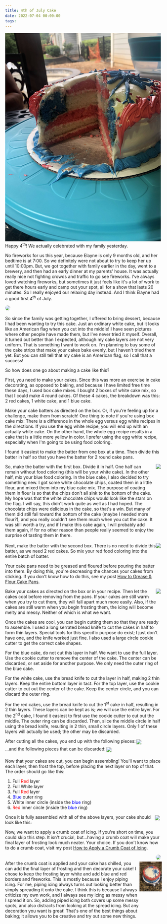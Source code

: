 ```yaml
---
title: 4th of July Cake
date: 2022-07-04 00:00:00
tags:
---
```


<img class="top-image" src="/images/July4Cake2.jpg" />
<div class="post-body">
Happy 4<sup>th</sup>! We actually celebrated with my family yesterday. 

<br>
<!--more-->

No fireworks for us this year, because Elayne is only 9 months old, and her bedtime is at 7:00. So we definitely were not about to try to keep her up until 10:00pm. But, we got together with family earlier in the day, went to a brewery, and then had an early dinner at my parents' house. It was actually really nice not fighting crowds and traffic to go see fireworks. I've always loved watching fireworks, but sometimes it just feels like it's a lot of work to get there hours early and camp out your spot, all for a show that lasts 20 minutes. So I really enjoyed our relaxing day instead. And I think Elayne had a good first 4<sup>th</sup> of July. 

<img style="max-width:30rem; border-radius:2rem;" src="/images/ElayneJuly4.jpg" />

So since the family was getting together, I offered to bring dessert, because I had been wanting to try this cake. 
Just an ordinary white cake, but it looks like an American flag when you cut into the middle! I have seen pictures where other people have made them, but I've never tried it myself. Overall, it turned out better than I expected, although my cake layers are not very uniform. That is something I want to work on. I'm planning to buy some of the cake strips that make your cakes bake evenly, but I haven't tried them yet. But you can still tell that my cake is an American flag, so I call that a success! 

So how does one go about making a cake like this? 

First, you need to make your cakes. Since this was more an exercise in cake decorating, as opposed to baking, and because I have limited free time these days, I used box cake mixes. I bought 2 boxes of white cake mix, so that I could make 4 round cakes. Of these 4 cakes, the breakdown was this: 2 red cakes, 1 white cake, and 1 blue cake. 

Make your cake batters as directed on the box. Or, if you're feeling up for a challenge, make them from scratch! One thing to note if you're using box cake mix: There <i>is</i> a difference in the whole egg versus egg white recipes in the directions. If you use the egg white recipe, you will end up with an actually white cake. On the other hand, the whole egg recipe results in a cake that is a little more yellow in color. I prefer using the egg white recipe, especially when I'm going to be using food coloring. 

I found it easiest to make the batter from one box at a time. Then divide this batter in half so that you have the batter for 2 round cake pans. 
<div style="display:flex;">
So, make the batter with the first box. Divide it in half. One half can remain without food coloring (this will be your white cake). In the other half, mix your blue food coloring. 
In the blue cake, I also decided to try something new. I got some white chocolate chips, coated them in a little flour, and mixed them into my blue cake mix. The purpose of coating them in flour is so that the chips don't all sink to the bottom of the cake. My hope was that the white chocolate chips would look like the stars on the flag. I will say, this didn't work quite as well as I had hoped. The chocolate chips were delicious in the cake, so that's a win. But many of them did still fall toward the bottom of the cake (maybe I needed more flour?), and you really couldn't see them much when you cut the cake. It was still worth a try, and if I make this cake again, I will probably add them again, if for no other reason than people really seemed to enjoy the surprise of tasting them in there. 
<div>
    <img class="floating-image" src="/images/July4Cake4.jpg" />
</div>
</div>

<br>
<div style="display:flex;">
Next, make the batter with the second box. There is no need to divide this batter, as we need 2 red cakes. So mix your red food coloring into the entire batch of batter. 
<div>
    <img class="floating-image" src="/images/July4Cake1.jpg" />
</div>
</div>

Your cake pans need to be greased and floured before pouring the batter into them. By doing this, you're decreasing the chances your cakes from sticking. If you don't know how to do this, see my post <a href="/2022/07/04/GreaseFlourPans/">How to Grease & Flour Cake Pans</a>.

<div style="display:flex;">
Bake your cakes as directed on the box or in your recipe. Then let the cakes cool before removing from the pans. If your cakes are still warm when you try to cut them, they will fall apart much more easily. Also, if the cakes are still warm when you begin frosting them, the icing will become melty and messy. Neither of which is what we want. 
<div>
    <img class="floating-image" src="/images/July4Cake7.jpg" />
</div>
</div>

Once the cakes are cool, you can begin cutting them so that they are ready to assemble. I used a long serrated bread knife to cut the cakes in half to form thin layers. Special tools for this specific purpose do exist; I just don't have one, and the knife worked just fine. I also used a large circle cookie cutter to get the correct cake shapes. 

For the blue cake, do not cut this layer in half. We want to use the full layer. Use the cookie cutter to remove the center of the cake. The center can be discarded, or set aside for another purpose. We only need the outer ring of the blue cake. 

For the white cake, use the bread knife to cut the layer in half, making 2 thin layers. Keep the entire bottom layer in tact. For the top layer, use the cookie cutter to cut out the center of the cake. Keep the center circle, and you can discard the outer ring. 

For the red cakes, use the bread knife to cut the 1<sup>st</sup> cake in half, resulting in 2 thin layers. These layers can be kept as is; we will use the entire layer. For the 2<sup>nd</sup> cake, I found it easiest to first use the cookie cutter to cut out the middle. The outer ring can be discarded. Then, slice the middle circle in half using the bread knife, resulting in 2 thin, small circle layers. Only 1 of these layers will actually be used; the other may be discarded. 

<div style="display:flex;">
After cutting all the cakes, you end up with the following pieces: 
<div>
    <img class="floating-image" style="padding:3px;" src="/images/July4Cake9.jpg" />
</div>
</div>

<div style="display:flex;">
...and the following pieces that can be discarded: 
<div>
    <img class="floating-image" style="padding:3px;" src="/images/July4Cake8.jpg" />
</div>
</div>

Now that your cakes are cut, you can begin assembling! You'll want to place each layer, then frost the top, before placing the next layer on top of that. The order should go like this: 
<ol>
    <li>Full <span style="color:red;">Red</span> layer</li>
    <li>Full White layer</li>
    <li>Full <span style="color:red;">Red</span> layer</li>
    <li><span style="color:blue;">Blue</span> outer ring</li>
    <li>White inner circle (inside the <span style="color:blue;">blue</span> ring)</li>
    <li><span style="color:red;">Red</span> inner circle (inside the <span style="color:blue;">blue</span> ring)</li>
</ol>
<div style="display:flex;">
Once it is fully assembled with all of the above layers, your cake should look like this: 
<div>
    <img class="floating-image" style="padding:3px;" src="/images/July4Cake10.jpg" />
</div>
</div>

Now, we want to apply a crumb coat of icing. If you're short on time, you could skip this step. It isn't crucial, but...having a crumb coat will make your final layer of frosting look much neater. Your choice. If you don't know how to do a crumb coat, visit my post <a href="/2022/07/04/CrumbCoat/">How to Apply a Crumb Coat of Icing</a>. 

<div style="text-align:right;"><img style="max-width:20rem; border-radius:2rem;" src="/images/July4Cake11.jpg" /></div>

<div style="display:flex;">
After the crumb coat is applied and your cake has chilled, you can add the final layer of frosting and then decorate your cake! I chose to keep the frosting layer white and add blue and red borders and fireworks. This is mostly because I enjoy piping icing. For me, piping icing always turns out looking better than simply spreading it onto the cake. I think this is because I always criticize my own work, and I always see my icing as messy when I spread it on. So, adding piped icing both covers up some messy spots, and also distracts from looking at the spread icing. But any decoration you want is great! That's one of the best things about baking; it allows you to be creative and try out some new things. 
<div>
    <img class="floating-image" style="padding:3px;" src="/images/July4Cake12.jpg" />
</div>
</div>

<br>
</div>

<br>
